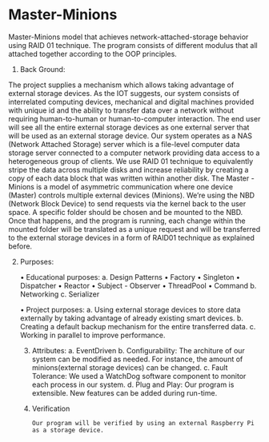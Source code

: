 # Master-Minions
Master-Minions model that achieves network-attached-storage behavior using RAID 01 technique. The program consists of different modulus that all attached together according to the OOP principles.  


1. Back Ground:

The project supplies a mechanism which allows taking advantage of external storage devices.  As the IOT suggests, our system consists of interrelated computing devices, mechanical and digital machines provided with unique id and the ability to transfer data over a network without requiring human-to-human or human-to-computer interaction. The end user will see all the entire external storage devices as one external server that will be used as an external storage device. Our system operates as a NAS (Network Attached Storage) server which is a file-level computer data storage server connected to a computer network providing data access to a heterogeneous group of clients.
We use RAID 01 technique to equivalently stripe the data across multiple disks and increase reliability by creating a copy of each data block that was written within another disk. 
The Master - Minions is a model of asymmetric communication where one device (Master) controls multiple external devices (Minions).
We’re using the NBD (Network Block Device) to send requests via the kernel back to the user space. A specific folder should be chosen and be mounted to the NBD. Once that happens, and the program is running, each change within the mounted folder will be translated as a unique request and will be transferred to the external storage devices in a form of RAID01 technique as explained before. 

2. Purposes:

    • Educational purposes: 
        a. Design Patterns
            • Factory
            • Singleton
            • Dispatcher
            • Reactor
            • Subject - Observer
            • ThreadPool
             • Command
        b. Networking
        c. Serializer

    • Project purposes:
    a. Using external storage devices to store data externally by taking advantage of already existing smart devices.
    b. Creating  a default backup mechanism for the entire transferred data. 
    c. Working in parallel to improve performance. 

    3. Attributes:
            a. EventDriven
            b. Configurability:
                The architure of our system can be modified as needed. For instance, the amount of minions(external storage devices) can be changed.
            c. Fault Tolerance:
                We used a WatchDog software component to monitor each process in our system. 
            d. Plug and Play:
               Our program is extensible. New features can be added during run-time.

    4. Verification
    
           Our program will be verified by using an external Raspberry Pi as a storage device.
